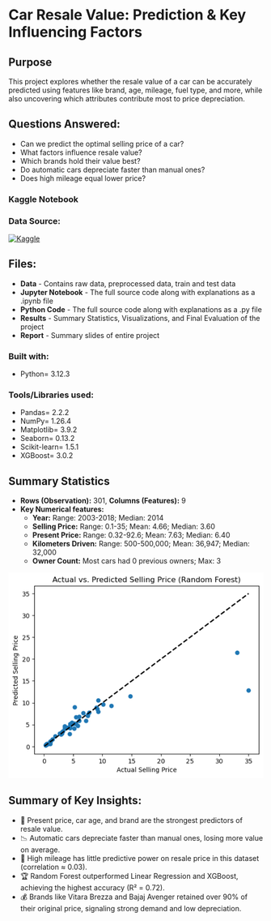 # Car Resale Value: Prediction & Key Influencing Factors

## Purpose
This project explores whether the resale value of a car can be accurately predicted using features like brand, age, mileage, fuel type, and more, while also uncovering which attributes contribute most to price depreciation.

## Questions Answered:
- Can we predict the optimal selling price of a car?
- What factors influence resale value?
- Which brands hold their value best?
- Do automatic cars depreciate faster than manual ones?
- Does high mileage equal lower price?

### Kaggle Notebook

### Data Source:
[![Kaggle](https://img.shields.io/badge/Kaggle-20BEFF?style=for-the-badge&logo=kaggle&logoColor=white)](https://www.kaggle.com/datasets/nehalbirla/vehicle-dataset-from-cardekho)


## Files:
- **Data** - Contains raw data, preprocessed data, train and test data
- **Jupyter Notebook** - The full source code along with explanations as a .ipynb file
- **Python Code** - The full source code along with explanations as a .py file
- **Results** - Summary Statistics, Visualizations, and Final Evaluation of the project
- **Report** - Summary slides of entire project

### Built with:
- Python= 3.12.3

### Tools/Libraries used:
- Pandas= 2.2.2
- NumPy= 1.26.4
- Matplotlib= 3.9.2
- Seaborn= 0.13.2
- Scikit-learn= 1.5.1
- XGBoost= 3.0.2

## Summary Statistics
- **Rows (Observation):** 301, **Columns (Features):** 9
- **Key Numerical features:**
  - **Year:** Range: 2003-2018; Median: 2014
  - **Selling Price:** Range: 0.1-35; Mean: 4.66; Median: 3.60 
  - **Present Price:** Range: 0.32-92.6; Mean: 7.63; Median: 6.40
  - **Kilometers Driven:** Range: 500-500,000; Mean: 36,947; Median: 32,000
  - **Owner Count:** Most cars had 0 previous owners; Max: 3  

<img src= "https://github.com/rosaaestrada/Car-Resale-Value-Prediction/blob/main/Results/Visualizations/Actual%20vs.%20Predicted%20Selling%20Price%20(Random%20Forest).png?raw=true" alt= "Actual vs. Predicted Selling Price (Random Forest)" width= "" height= "">

## Summary of Key Insights:
- 🔧 Present price, car age, and brand are the strongest predictors of resale value.
- 📉 Automatic cars depreciate faster than manual ones, losing more value on average.
- 🚗 High mileage has little predictive power on resale price in this dataset (correlation ≈ 0.03).
- 🏆 Random Forest outperformed Linear Regression and XGBoost, achieving the highest accuracy (R² = 0.72).
- 💰 Brands like Vitara Brezza and Bajaj Avenger retained over 90% of their original price, signaling strong demand and low depreciation.
